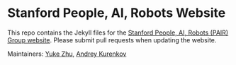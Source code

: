 # Stanford People, AI, Robots Website

This repo contains the Jekyll files for the [Stanford People, AI, Robots (PAIR) Group website](https://pair.stanford.edu). Please submit pull requests when updating the website.

Maintainers: [Yuke Zhu](https://web.stanford.edu/~yukez/), [Andrey Kurenkov](http://www.andreykurenkov.com/)
